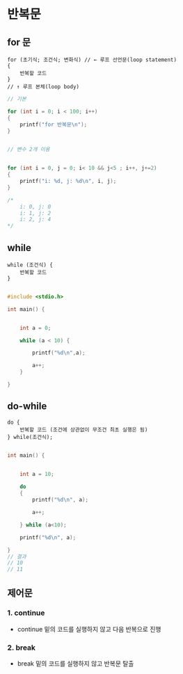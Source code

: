# 반복문 

## for 문

    for (초기식; 조건식; 변화식) // ← 루프 선언문(loop statement)
    {
        반복할 코드
    }
    // ↑ 루프 본체(loop body)

```c
// 기본

for (int i = 0; i < 100; i++)
{  
    printf("for 반복문\n");
}


// 변수 2개 이용


for (int i = 0, j = 0; i< 10 && j<5 ; i++, j+=2)
{
    printf("i: %d, j: %d\n", i, j);
}

/*
    i: 0, j: 0
    i: 1, j: 2
    i: 2, j: 4
*/


```

## while

    while (조건식) {
        반복할 코드
    }

```c

#include <stdio.h>

int main() {


    int a = 0;

    while (a < 10) {

        printf("%d\n",a);

        a++;
    }

}

```

## do-while

    do { 
        반복할 코드 (조건에 상관없이 무조건 최초 실행은 됨)
    } while(조건식);

```c

int main() {


    int a = 10;
    
    do
    {
        printf("%d\n", a);

        a++;

    } while (a<10);

    printf("%d\n", a);

}
// 결과
// 10
// 11

```

## 제어문

### 1. continue
- continue 밑의 코드를 실행하지 않고 다음 반복으로 진행

### 2. break
- break 밑의 코드를 실행하지 않고 반복문 탈출